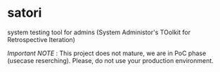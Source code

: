 # satori
system testing tool for admins (System Administor's TOolkit for Retrospective Iteration)

_Important NOTE_  : This project does not mature, we are in PoC phase (usecase reserching).
Please, do not use your production environment.

